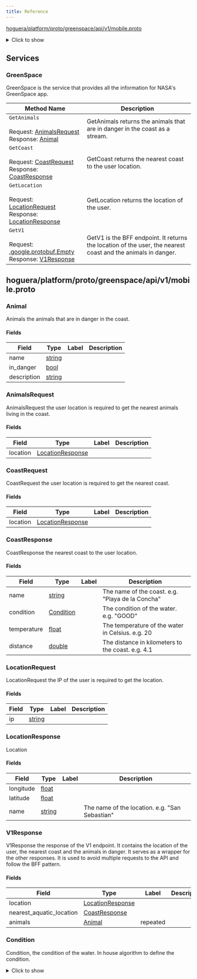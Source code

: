 ```yaml
---
title: Reference
---
```



[hoguera/platform/proto/greenspace/api/v1/mobile.proto](#hoguera/platform/proto/greenspace/api/v1/mobile.proto)
<details>
<summary>Click to show</summary>

### Messages
  - [Animal](#hoguera.platform.greenspace.api.v1.Animal)
  - [AnimalsRequest](#hoguera.platform.greenspace.api.v1.AnimalsRequest)
  - [CoastRequest](#hoguera.platform.greenspace.api.v1.CoastRequest)
  - [CoastResponse](#hoguera.platform.greenspace.api.v1.CoastResponse)
  - [LocationRequest](#hoguera.platform.greenspace.api.v1.LocationRequest)
  - [LocationResponse](#hoguera.platform.greenspace.api.v1.LocationResponse)
  - [V1Response](#hoguera.platform.greenspace.api.v1.V1Response)

### Enums
  - [Condition](#hoguera.platform.greenspace.api.v1.Condition)


</details>



## Services


<a name="hoguera.platform.greenspace.api.v1.GreenSpace"/>

### GreenSpace
GreenSpace is the service that provides all the information for NASA's GreenSpace app.

| Method Name | Description |
| ----------- | ------------|
| `GetAnimals` <br /><br /> Request: [AnimalsRequest](#hoguera.platform.greenspace.api.v1.AnimalsRequest) <br /> Response: [Animal](#hoguera.platform.greenspace.api.v1.AnimalsRequest) | <para>GetAnimals returns the animals that are in danger in the coast as a stream.</para> |
| `GetCoast` <br /><br /> Request: [CoastRequest](#hoguera.platform.greenspace.api.v1.CoastRequest) <br /> Response: [CoastResponse](#hoguera.platform.greenspace.api.v1.CoastRequest) | <para>GetCoast returns the nearest coast to the user location.</para> |
| `GetLocation` <br /><br /> Request: [LocationRequest](#hoguera.platform.greenspace.api.v1.LocationRequest) <br /> Response: [LocationResponse](#hoguera.platform.greenspace.api.v1.LocationRequest) | <para>GetLocation returns the location of the user.</para> |
| `GetV1` <br /><br /> Request: [.google.protobuf.Empty](#google.protobuf.Empty) <br /> Response: [V1Response](#google.protobuf.Empty) | <para>GetV1 is the BFF endpoint. It returns the location of the user, the nearest coast and the animals in danger.</para> |

 <!-- end services -->
 <!-- end files -->



<a name="hoguera/platform/proto/greenspace/api/v1/mobile.proto"/>

## hoguera/platform/proto/greenspace/api/v1/mobile.proto



<a name="hoguera.platform.greenspace.api.v1.Animal"/>

### Animal
Animals the animals that are in danger in the coast.


#### Fields

| Field | Type | Label | Description |
| ----- | ---- | ----- | ----------- |
| name | [string](#string) |  | <para></para> |
| in_danger | [bool](#bool) |  | <para></para> |
| description | [string](#string) |  | <para></para> |




<a name="hoguera.platform.greenspace.api.v1.AnimalsRequest"/>

### AnimalsRequest
AnimalsRequest the user location is required to get the nearest animals living in the coast.


#### Fields

| Field | Type | Label | Description |
| ----- | ---- | ----- | ----------- |
| location | [LocationResponse](#hoguera.platform.greenspace.api.v1.LocationResponse) |  | <para></para> |




<a name="hoguera.platform.greenspace.api.v1.CoastRequest"/>

### CoastRequest
CoastRequest the user location is required to get the nearest coast.


#### Fields

| Field | Type | Label | Description |
| ----- | ---- | ----- | ----------- |
| location | [LocationResponse](#hoguera.platform.greenspace.api.v1.LocationResponse) |  | <para></para> |




<a name="hoguera.platform.greenspace.api.v1.CoastResponse"/>

### CoastResponse
CoastResponse the nearest coast to the user location.


#### Fields

| Field | Type | Label | Description |
| ----- | ---- | ----- | ----------- |
| name | [string](#string) |  | <para>The name of the coast. e.g. "Playa de la Concha"</para> |
| condition | [Condition](#hoguera.platform.greenspace.api.v1.Condition) |  | <para>The condition of the water. e.g. "GOOD"</para> |
| temperature | [float](#float) |  | <para>The temperature of the water in Celsius. e.g. 20</para> |
| distance | [double](#double) |  | <para>The distance in kilometers to the coast. e.g. 4.1</para> |




<a name="hoguera.platform.greenspace.api.v1.LocationRequest"/>

### LocationRequest
LocationRequest the IP of the user is required to get the location.


#### Fields

| Field | Type | Label | Description |
| ----- | ---- | ----- | ----------- |
| ip | [string](#string) |  | <para></para> |




<a name="hoguera.platform.greenspace.api.v1.LocationResponse"/>

### LocationResponse
Location


#### Fields

| Field | Type | Label | Description |
| ----- | ---- | ----- | ----------- |
| longitude | [float](#float) |  | <para></para> |
| latitude | [float](#float) |  | <para></para> |
| name | [string](#string) |  | <para>The name of the location. e.g. "San Sebastian"</para> |




<a name="hoguera.platform.greenspace.api.v1.V1Response"/>

### V1Response
V1Response the response of the V1 endpoint. It contains the location of the user, the nearest coast and the animals
in danger. It serves as a wrapper for the other responses. It is used to avoid multiple requests to the API and
follow the BFF pattern.


#### Fields

| Field | Type | Label | Description |
| ----- | ---- | ----- | ----------- |
| location | [LocationResponse](#hoguera.platform.greenspace.api.v1.LocationResponse) |  | <para></para> |
| nearest_aquatic_location | [CoastResponse](#hoguera.platform.greenspace.api.v1.CoastResponse) |  | <para></para> |
| animals | [Animal](#hoguera.platform.greenspace.api.v1.Animal) | repeated | <para></para> |







<a name="hoguera.platform.greenspace.api.v1.Condition"/>

### Condition
Condition, the condition of the water. In house algorithm to define the condition.


<details>
<summary>Click to show</summary>

| Name | Number | Description |
| ---- | ------ | ----------- |
| GOOD | 0 | <para></para> |
| MODERATE | 1 | <para></para> |
| CONTAMINATED | 2 | <para></para> |
| UNKNOWN | 3 | <para></para> |
| RADIATION | 4 | <para></para> |
| DANGER | 5 | <para></para> |
| PROTECTED | 6 | <para></para> |

</details>


 <!-- end enums -->

 <!-- end HasExtensions -->


